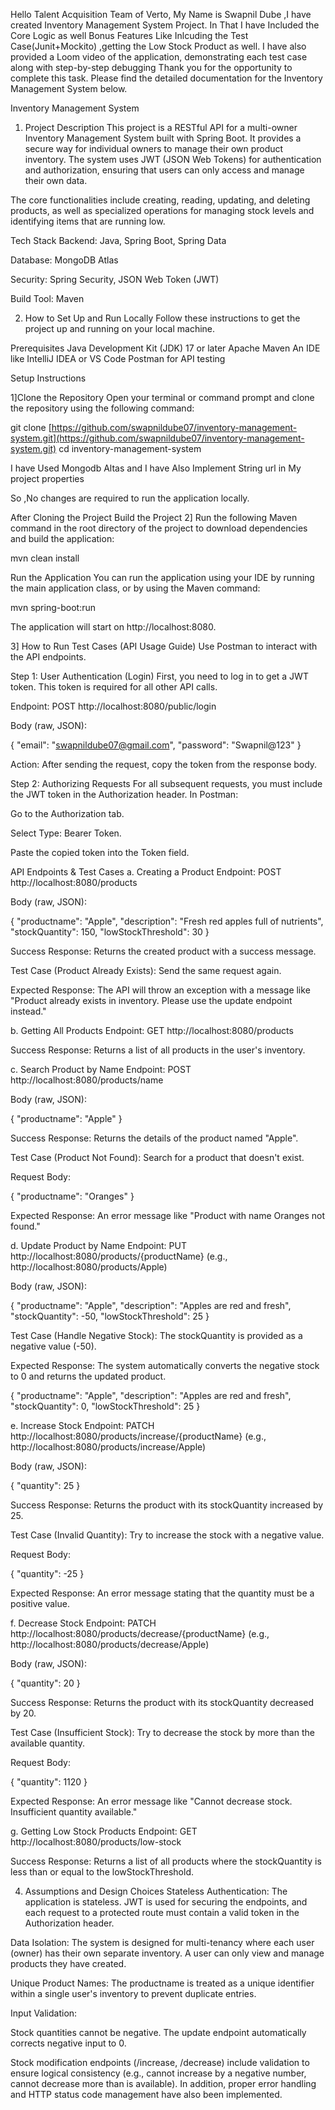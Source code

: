 Hello Talent Acquisition Team of Verto,
My Name is Swapnil Dube ,I have created Inventory Management System Project.
In That I have Included the Core Logic as well Bonus Features Like Inlcuding the Test Case(Junit+Mockito) ,getting the Low Stock Product as well.
I have also provided a Loom video of the application, demonstrating each test case along with step-by-step debugging
Thank you for the opportunity to complete this task. Please find the detailed documentation for the Inventory Management System below.

Inventory Management System
1. Project Description
This project is a RESTful API for a multi-owner Inventory Management System built with Spring Boot. It provides a secure way for individual owners to manage their own product inventory. The system uses JWT (JSON Web Tokens) for authentication and authorization, ensuring that users can only access and manage their own data.

The core functionalities include creating, reading, updating, and deleting products, as well as specialized operations for managing stock levels and identifying items that are running low.

Tech Stack
Backend: Java, Spring Boot, Spring Data

Database: MongoDB Atlas

Security: Spring Security, JSON Web Token (JWT)

Build Tool: Maven

2. How to Set Up and Run Locally
Follow these instructions to get the project up and running on your local machine.

Prerequisites
Java Development Kit (JDK) 17 or later
Apache Maven
An IDE like IntelliJ IDEA or VS Code
Postman for API testing


Setup Instructions

1]Clone the Repository
Open your terminal or command prompt and clone the repository using the following command:

git clone [https://github.com/swapnildube07/inventory-management-system.git](https://github.com/swapnildube07/inventory-management-system.git)
cd inventory-management-system



I have Used Mongodb Altas and I have Also Implement String url in My project properties

So ,No changes are required to run the application locally.



After Cloning the Project
Build the Project
2] Run the following Maven command in the root directory of the project to download dependencies and build the application:

mvn clean install

Run the Application
You can run the application using your IDE by running the main application class, or by using the Maven command:

mvn spring-boot:run

The application will start on http://localhost:8080.

3] How to Run Test Cases (API Usage Guide)
Use Postman to interact with the API endpoints.

Step 1: User Authentication (Login)
First, you need to log in to get a JWT token. This token is required for all other API calls.

Endpoint: POST http://localhost:8080/public/login

Body (raw, JSON):

{
  "email": "swapnildube07@gmail.com",
  "password": "Swapnil@123"
}

Action: After sending the request, copy the token from the response body.

Step 2: Authorizing Requests
For all subsequent requests, you must include the JWT token in the Authorization header. In Postman:

Go to the Authorization tab.

Select Type: Bearer Token.

Paste the copied token into the Token field.

API Endpoints & Test Cases
a. Creating a Product
Endpoint: POST http://localhost:8080/products

Body (raw, JSON):

{
  "productname": "Apple",
  "description": "Fresh red apples full of nutrients",
  "stockQuantity": 150,
  "lowStockThreshold": 30
}

Success Response: Returns the created product with a success message.

Test Case (Product Already Exists): Send the same request again.

Expected Response: The API will throw an exception with a message like "Product already exists in inventory. Please use the update endpoint instead."

b. Getting All Products
Endpoint: GET http://localhost:8080/products

Success Response: Returns a list of all products in the user's inventory.

c. Search Product by Name
Endpoint: POST http://localhost:8080/products/name

Body (raw, JSON):

{
  "productname": "Apple"
}

Success Response: Returns the details of the product named "Apple".

Test Case (Product Not Found): Search for a product that doesn't exist.

Request Body:

{
  "productname": "Oranges"
}

Expected Response: An error message like "Product with name Oranges not found."

d. Update Product by Name
Endpoint: PUT http://localhost:8080/products/{productName} (e.g., http://localhost:8080/products/Apple)

Body (raw, JSON):

{
  "productname": "Apple",
  "description": "Apples are red and fresh",
  "stockQuantity": -50,
  "lowStockThreshold": 25
}

Test Case (Handle Negative Stock): The stockQuantity is provided as a negative value (-50).

Expected Response: The system automatically converts the negative stock to 0 and returns the updated product.

{
  "productname": "Apple",
  "description": "Apples are red and fresh",
  "stockQuantity": 0,
  "lowStockThreshold": 25
}

e. Increase Stock
Endpoint: PATCH http://localhost:8080/products/increase/{productName} (e.g., http://localhost:8080/products/increase/Apple)

Body (raw, JSON):

{
  "quantity": 25
}

Success Response: Returns the product with its stockQuantity increased by 25.

Test Case (Invalid Quantity): Try to increase the stock with a negative value.

Request Body:

{
  "quantity": -25
}

Expected Response: An error message stating that the quantity must be a positive value.

f. Decrease Stock
Endpoint: PATCH http://localhost:8080/products/decrease/{productName} (e.g., http://localhost:8080/products/decrease/Apple)

Body (raw, JSON):

{
  "quantity": 20
}

Success Response: Returns the product with its stockQuantity decreased by 20.

Test Case (Insufficient Stock): Try to decrease the stock by more than the available quantity.

Request Body:

{
  "quantity": 1120
}

Expected Response: An error message like "Cannot decrease stock. Insufficient quantity available."

g. Getting Low Stock Products
Endpoint: GET http://localhost:8080/products/low-stock

Success Response: Returns a list of all products where the stockQuantity is less than or equal to the lowStockThreshold.

4. Assumptions and Design Choices
Stateless Authentication: The application is stateless. JWT is used for securing the endpoints, and each request to a protected route must contain a valid token in the Authorization header.

Data Isolation: The system is designed for multi-tenancy where each user (owner) has their own separate inventory. A user can only view and manage products they have created.

Unique Product Names: The productname is treated as a unique identifier within a single user's inventory to prevent duplicate entries.

Input Validation:

Stock quantities cannot be negative. The update endpoint automatically corrects negative input to 0.

Stock modification endpoints (/increase, /decrease) include validation to ensure logical consistency (e.g., cannot increase by a negative number, cannot decrease more than is available).
In addition, proper error handling and HTTP status code management have also been implemented.
